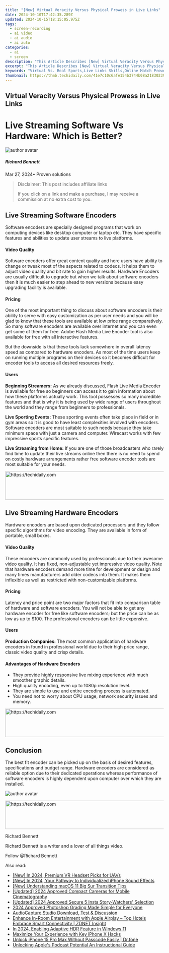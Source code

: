 ```yaml
---
title: "[New] Virtual Veracity Versus Physical Prowess in Live Links"
date: 2024-10-10T17:42:35.289Z
updated: 2024-10-15T18:15:05.975Z
tags: 
  - screen-recording
  - ai video
  - ai audio
  - ai auto
categories: 
  - ai
  - screen
description: "This Article Describes [New] Virtual Veracity Versus Physical Prowess in Live Links"
excerpt: "This Article Describes [New] Virtual Veracity Versus Physical Prowess in Live Links"
keywords: "Virtual Vs. Real Sports,Live Links Skills,Online Match Prowess,Virtual Reality Competition,Digital Dexterity Games,Physical Strength Online,Remote Gaming Abilities"
thumbnail: https://thmb.techidaily.com/41e7c10c6afe154b3744b08a21830239b330cdc09fe1222610e43f6045480d9b.jpg
---
```


## Virtual Veracity Versus Physical Prowess in Live Links

# Live Streaming Software Vs Hardware: Which is Better?

![author avatar](https://images.wondershare.com/filmora/article-images/richard-bennett.jpg)

##### Richard Bennett

 Mar 27, 2024• Proven solutions

>  Disclaimer: This post includes affiliate links
>
>  If you click on a link and make a purchase, I may receive a commission at no extra cost to you.
>

## Live Streaming Software Encoders

 Software encoders are specially designed programs that work on computing devices like desktop computer or laptop etc. They have specific features and abilities to update user streams to live platforms.

#### Video Quality

 Software encoders offer great content quality and here users have ability to change or tweak most of the aspects related to codecs. It helps them to adjust video quality and bit rate to gain higher results. Hardware Encoders are usually difficult to upgrade but when we talk about software encoders then it is much easier to step ahead to new versions because easy upgrading facility is available.

#### Pricing

 One of the most important thing to discuss about software encoders is their ability to serve with easy customization as per user needs and you will be glad to know that these tools are available at low price range comparatively. So many software encoders are available over internet and you can even get some of them for free. Adobe Flash Media Live Encoder tool is also available for free with all interactive features.

 But the downside is that these tools lack somewhere in overall latency speed as compared to hardware encoders. As most of the time users keep on running multiple programs on their devices so it becomes difficult for encoder tools to access all desired resources freely.

#### Users

**Beginning Streamers:** As we already discussed, Flash Live Media Encoder is available for free so beginners can access it to gain information about how these platforms actually work. This tool possesses so many incredible features and that is why it is being used by wide range of users throughout the world and they range from beginners to professionals.

**Live Sporting Events:** These sporting events often take place in field or in gym areas so it is good to have least complexities involved with encoders. Software encoders are most suitable to such needs because they take minimum space with just a camera and computer. Wirecast works with few impressive sports specific features.

**Live Streaming from Home:** If you are one of those broadcasters who rarely find time to update their live streams online then there is no need to spend on costly hardware arrangements rather free software encoder tools are most suitable for your needs.

<!-- affiliate ads begin -->
<a href="https://ephamedtechinc.pxf.io/c/5597632/2126492/26400" target="_top" id="2126492">
  <img src="//a.impactradius-go.com/display-ad/26400-2126492" border="0" alt="https://techidaily.com" width="640" height="90"/>
</a>
<img height="0" width="0" src="https://ephamedtechinc.pxf.io/i/5597632/2126492/26400" style="position:absolute;visibility:hidden;" border="0" />
<!-- affiliate ads end -->

## Live Streaming Hardware Encoders

 Hardware encoders are based upon dedicated processors and they follow specific algorithms for video encoding. They are available in form of portable, small boxes.

#### Video Quality

 These encoders are commonly used by professionals due to their awesome video quality. It has fixed, non-adjustable yet impressive video quality. Note that hardware encoders demand more time for development or design and many times manufacturers add older codecs into them. It makes them inflexible as well as restricted with non-customizable platforms.

#### Pricing

 Latency and price point are two major factors that fit into comparison table of hardware and software encoders. You will not be able to get any hardware encoder for free like software encoders; but the price can be as low as up to $100\. The professional encoders can be little expensive.

#### Users

**Production Companies:** The most common application of hardware encoders in found in professional world due to their high price range, classic video quality and crisp details.

#### Advantages of Hardware Encoders

* They provide highly responsive live mixing experience with much smoother graphic details.
* High quality encoding, even up to 1080p resolution level.
* They are simple to use and entire encoding process is automated.
* You need not to worry about CPU usage, network security issues and memory.

<!-- affiliate ads begin -->
<a href="https://ephamedtechinc.pxf.io/c/5597632/2136625/26400" target="_top" id="2136625">
  <img src="//a.impactradius-go.com/display-ad/26400-2136625" border="0" alt="https://techidaily.com" width="728" height="90"/>
</a>
<img height="0" width="0" src="https://ephamedtechinc.pxf.io/i/5597632/2136625/26400" style="position:absolute;visibility:hidden;" border="0" />
<!-- affiliate ads end -->

## Conclusion

 The best fit encoder can be picked up on the basis of desired features, specifications and budget range. Hardware encoders are considered as reliable option due to their dedicated operations whereas performance of software encoders is highly dependent upon computer over which they are installed.

![author avatar](https://images.wondershare.com/filmora/article-images/richard-bennett.jpg)

<!-- affiliate ads begin -->
<a href="https://appsumo.8odi.net/c/5597632/2144273/7443" target="_top" id="2144273">
  <img src="//a.impactradius-go.com/display-ad/7443-2144273" border="0" alt="https://techidaily.com" width="728" height="90"/>
</a>
<img height="0" width="0" src="https://appsumo.8odi.net/i/5597632/2144273/7443" style="position:absolute;visibility:hidden;" border="0" />
<!-- affiliate ads end -->

Richard Bennett

Richard Bennett is a writer and a lover of all things video.

Follow @Richard Bennett


<ins class="adsbygoogle"
     style="display:block"
     data-ad-format="autorelaxed"
     data-ad-client="ca-pub-7571918770474297"
     data-ad-slot="1223367746"></ins>



<ins class="adsbygoogle"
     style="display:block"
     data-ad-client="ca-pub-7571918770474297"
     data-ad-slot="8358498916"
     data-ad-format="auto"
     data-full-width-responsive="true"></ins>


<span class="atpl-alsoreadstyle">Also read:</span>
<div><ul>
<li><a href="https://fox-glue.techidaily.com/new-in-2024-premium-vr-headset-picks-for-uavs/"><u>[New] In 2024, Premium VR Headset Picks for UAVs</u></a></li>
<li><a href="https://fox-glue.techidaily.com/new-in-2024-your-pathway-to-individualized-iphone-sound-effects/"><u>[New] In 2024, Your Pathway to Individualized iPhone Sound Effects</u></a></li>
<li><a href="https://fox-glue.techidaily.com/new-understanding-macos-11-big-sur-transition-tips/"><u>[New] Understanding macOS 11 Big Sur Transition Tips</u></a></li>
<li><a href="https://fox-glue.techidaily.com/updated-2024-approved-compact-cameras-for-mobile-cinematography/"><u>[Updated] 2024 Approved Compact Cameras for Mobile Cinematography</u></a></li>
<li><a href="https://instagram-video-files.techidaily.com/updated-2024-approved-secure-5-insta-story-watchers-selection/"><u>[Updated] 2024 Approved Secure 5 Insta Story-Watchers' Selection</u></a></li>
<li><a href="https://extra-approaches.techidaily.com/2024-approved-photoshop-grading-made-simple-for-everyone/"><u>2024 Approved Photoshop Grading Made Simple for Everyone</u></a></li>
<li><a href="https://screen-recording.techidaily.com/audiocapture-studio-download-test-and-discussion/"><u>AudioCapture Studio Download, Test & Discussion</u></a></li>
<li><a href="https://tech-haven.techidaily.com/enhance-in-room-entertainment-with-apple-airplay-top-hotels-embrace-smart-connectivity-zdnet-insight/"><u>Enhance In-Room Entertainment with Apple Airplay – Top Hotels Embrace Smart Connectivity | ZDNET Insight</u></a></li>
<li><a href="https://fox-glue.techidaily.com/in-2024-enabling-adaptive-hdr-feature-in-windows-11/"><u>In 2024, Enabling Adaptive HDR Feature in Windows 11</u></a></li>
<li><a href="https://extra-information.techidaily.com/maximize-your-experience-with-key-iphone-x-hacks/"><u>Maximize Your Experience with Key iPhone X Hacks</u></a></li>
<li><a href="https://iphone-unlock.techidaily.com/unlock-iphone-15-pro-max-without-passcode-easily-drfone-by-drfone-ios/"><u>Unlock iPhone 15 Pro Max Without Passcode Easily | Dr.fone</u></a></li>
<li><a href="https://extra-resources.techidaily.com/unlocking-apples-podcast-potential-an-instructional-guide/"><u>Unlocking Apple's Podcast Potential An Instructional Guide</u></a></li>
</ul></div>


